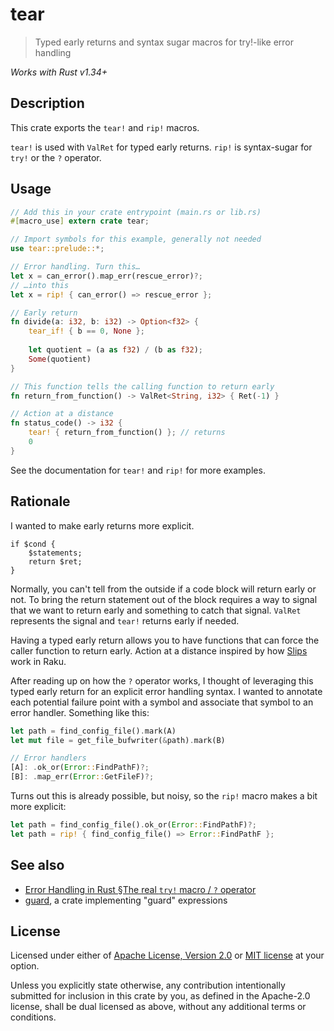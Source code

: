 # tear

> Typed early returns and syntax sugar macros for try!-like error handling

*Works with Rust v1.34+*

## Description

This crate exports the `tear!` and `rip!` macros.

`tear!` is used with `ValRet` for typed early returns. `rip!` is syntax-sugar for `try!` or the `?` operator.

## Usage

```rust
// Add this in your crate entrypoint (main.rs or lib.rs)
#[macro_use] extern crate tear;

// Import symbols for this example, generally not needed
use tear::prelude::*;

// Error handling. Turn this…
let x = can_error().map_err(rescue_error)?;
// …into this
let x = rip! { can_error() => rescue_error };

// Early return
fn divide(a: i32, b: i32) -> Option<f32> {
    tear_if! { b == 0, None };
    
    let quotient = (a as f32) / (b as f32);
    Some(quotient)
}

// This function tells the calling function to return early
fn return_from_function() -> ValRet<String, i32> { Ret(-1) }

// Action at a distance
fn status_code() -> i32 {
    tear! { return_from_function() }; // returns
    0
}
```

See the documentation for `tear!` and `rip!` for more examples.

## Rationale

I wanted to make early returns more explicit.

```text
if $cond {
    $statements;
    return $ret;
}
```

Normally, you can't tell from the outside if a code block will return early or not.
To bring the return statement out of the block requires a way to signal that we want to return early and something to catch that signal.
`ValRet` represents the signal and `tear!` returns early if needed.

Having a typed early return allows you to have functions that can force the caller function to return early.
Action at a distance inspired by how [Slips](https://docs.raku.org/type/Slip) work in Raku.

After reading up on how the `?` operator works, I thought of leveraging this typed early return for an explicit error handling syntax.
I wanted to annotate each potential failure point with a symbol and associate that symbol to an error handler.
Something like this:

```rust
let path = find_config_file().mark(A)
let mut file = get_file_bufwriter(&path).mark(B)

// Error handlers
[A]: .ok_or(Error::FindPathF)?;
[B]: .map_err(Error::GetFileF)?;
```

Turns out this is already possible, but noisy, so the `rip!` macro makes a bit more explicit:
```rust
let path = find_config_file().ok_or(Error::FindPathF)?;
let path = rip! { find_config_file() => Error::FindPathF };
```

## See also

- [Error Handling in Rust §The real `try!` macro / `?` operator](https://blog.burntsushi.net/rust-error-handling/#the-real-try-macro-operator)
- [guard](https://docs.rs/crate/guard), a crate implementing "guard" expressions

## License

Licensed under either of [Apache License, Version 2.0](LICENSE-APACHE) or [MIT license](LICENSE-MIT) at your option.

Unless you explicitly state otherwise, any contribution intentionally submitted for inclusion in this crate by you, as defined in the Apache-2.0 license, shall be dual licensed as above, without any additional terms or conditions.